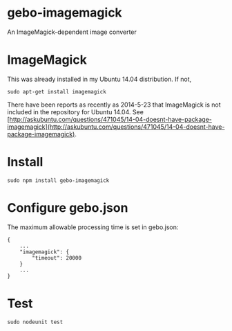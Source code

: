 gebo-imagemagick
================

An ImageMagick-dependent image converter

# ImageMagick

This was already installed in my Ubuntu 14.04 distribution. If not, 

```
sudo apt-get install imagemagick
```

There have been reports as recently as 2014-5-23 that ImageMagick is not included in the repository for Ubuntu 14.04.
See [http://askubuntu.com/questions/471045/14-04-doesnt-have-package-imagemagick](http://askubuntu.com/questions/471045/14-04-doesnt-have-package-imagemagick).

# Install

```
sudo npm install gebo-imagemagick
```

# Configure gebo.json

The maximum allowable processing time is set in gebo.json:

```
{
    ...
    "imagemagick": {
        "timeout": 20000
    }
    ...
}
```

# Test

```
sudo nodeunit test
```


